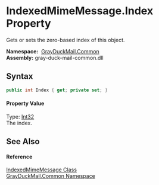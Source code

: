 IndexedMimeMessage.Index Property
=================================
Gets or sets the zero-based index of this object.

  **Namespace:**  [GrayDuckMail.Common][1]  
  **Assembly:** gray-duck-mail-common.dll

Syntax
------

```csharp
public int Index { get; private set; }
```

#### Property Value
Type: [Int32][2]  
 The index. 

See Also
--------

#### Reference
[IndexedMimeMessage Class][3]  
[GrayDuckMail.Common Namespace][1]  

[1]: ../README.md
[2]: https://docs.microsoft.com/dotnet/api/system.int32
[3]: README.md